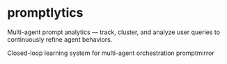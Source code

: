 # promptlytics
Multi-agent prompt analytics — track, cluster, and analyze user queries to continuously refine agent behaviors.

Closed-loop learning system for multi-agent orchestration
promptmirror
